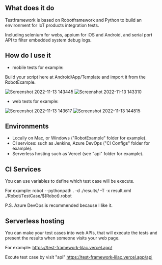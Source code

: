 ## What does it do
Testframework is based on Robotframework and Python to build an environment for IoT products integration tests.

Including selenium for webs, appium for iOS and Android, and serial port API to filter embedded system debug logs.

## How do I use it
- mobile tests for example:

Build your script here at Android/App/Template and import it from the RobotExample.

![Screenshot 2022-11-13 143445](https://user-images.githubusercontent.com/98958185/201509124-12264a1c-46c9-4cae-9a4c-f5a11e437321.png)
![Screenshot 2022-11-13 143310](https://user-images.githubusercontent.com/98958185/201509077-f32ea556-e6fe-4701-9591-888bea58b330.png)

- web tests for example:

![Screenshot 2022-11-13 143617](https://user-images.githubusercontent.com/98958185/201509185-e6a0a872-68c9-4801-b33d-8d59cbbb542a.png)
![Screenshot 2022-11-13 144815](https://user-images.githubusercontent.com/98958185/201509552-62ccebad-1924-4fe8-a13b-769744c3f564.png)


## Environments
- Locally on Mac, or Windows ("RobotExample" folder for example).
- CI services: such as Jenkins, Azure DevOps ("CI Configs" folder for example).
- Serverless hosting such as Vercel (see "api" folder for example).


## CI Services
You can use variables to define which test case will be execute.

For example: robot --pythonpath . -d ./results/ -T -x result.xml ./Robot/TestCase/$(Robot).robot

P.S. Azure DevOps is recommended because I like it.


## Serverless hosting
You can make your test cases into web APIs,
that will execute the tests and present the results when someone visits your web page.

For example:
https://test-framework-lilac.vercel.app/

Excute test case by visit "api"
https://test-framework-lilac.vercel.app/api

